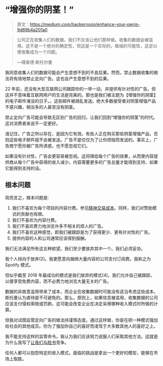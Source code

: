 # “增强你的阴茎！”

> 原文：<https://medium.com/hackernoon/enhance-your-penis-9d89b4a201a0>

> 公司正在收集人们的数据。我们不应该让他们那样做。收集的数据会被滥用。这不是一个绝对的确定性，但这是一个实际的，极端的可能性，这足以使收集成为一个问题。
> 
> —理查德·斯托尔曼

我同意收集人们的数据可能会产生意想不到的不良后果。然而，禁止数据收集的做法将有效地禁止定向广告。这也会产生意想不到的后果。

22 年前，还没有大型互联网公司跟踪你的一举一动，并提供有针对性的广告。但这并不意味着互联网用户的生活是完美的。那也是我们被主题为【增强你的阴茎】的电子邮件淹没的日子。。这些邮件被胡乱发送。绝大多数接受者对阴茎增强产品不感兴趣，相当多的人甚至没有阴茎。

禁止定向广告可能会导致无区别广告的回归，让我们回到“增强你的阴茎”的时代。这对消费者来说不一定更好。

请记住，广告之所以存在，是因为它有效。有些人正在购买那些阴茎增强产品，否则这些电子邮件就不会被发送。广告不是仅仅为了让你烦恼而发送的。事实上，广告商宁愿你被广告所诱惑，也不愿忽视它们。

如果没有针对性，广告会更容易被忽视。这将降低每个广告的效果，从而使内容提供商从每个广告中获得的收入减少。内容需要更多的广告总量才能得到支持，如果它能得到支持的话。

## 根本问题

简而言之，根本问题是:

1.  我们不喜欢为每个项目的内容付费。参见[精神交易成本](https://hackernoon.com/mental-transaction-costs-4e0a0a6fc838)。同样，我们对赞助模式的贡献也有限。
2.  我们不喜欢为内容付费。
3.  我们不喜欢费力地浏览许多不相关的烦人的广告。
4.  我们不喜欢这种感觉，即我们被跟踪是为了获得更少、更有针对性的广告。
5.  提供内容的人和公司通常应该得到报酬。

我们无法满足所有这五种欲望。我们至少要放弃其中一个。我们必须妥协。

我个人倾向于放弃(2)。我更愿意向捆绑大量内容的公司支付订阅费。我称之为 Spotify 模式。

但似乎截至 2018 年最成功的模式是我们放弃的模式(4)。我们允许自己被跟踪，以便享受免费内容，而不必费力地浏览大量无关的广告。

数据的非故意滥用带来了成本，而企业在收集数据时可能没有适当考虑这些成本。斯托曼认为虐待是不可避免的。那么，原则上，如果信息被滥用，收集数据的公司应该支付侵权索赔或罚款。这可能会改变企业在决定采用哪种收入模式时所做的计算。

但我对试图监管定向广告的做法持谨慎态度。通过这样做，你是在把一种模式强加给社会的其他成员。你为了强加你自己的喜好而凌驾于大多数其他人的喜好之上。

我不能支持这样的监管命令。我认为我们应该努力说服人们采取其他方法。这就是为什么我写了[让我们与脸书](https://hackernoon.com/lets-compete-with-facebook-a0dd5ff0b91)竞争。

任何人都可以抱怨特定的收入模式。面临的挑战是拿出一个更好的模型，能够在市场上取胜。